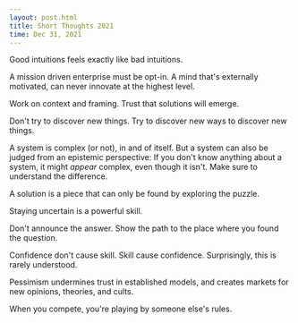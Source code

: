 ```yaml
---
layout: post.html
title: Short Thoughts 2021
time: Dec 31, 2021
---
```


<div class="short-thoughts">

Good intuitions feels exactly like bad intuitions.

A mission driven enterprise must be opt-in. A mind that's externally motivated, can never innovate at the highest level.

Work on context and framing. Trust that solutions will emerge.

Don't try to discover new things. Try to discover new ways to discover new things.

A system is complex (or not), in and of itself. But a system can also be judged from an epistemic perspective: If you don't know anything about a system, it might <em>appear</em> complex, even though it isn't. Make sure to understand the difference.

A solution is a piece that can only be found by exploring the puzzle.

Staying uncertain is a powerful skill.

Don't announce the answer. Show the path to the place where you found the question.

Confidence don't cause skill. Skill cause confidence. Surprisingly, this is rarely understood.

Pessimism undermines trust in established models, and creates markets for new opinions, theories, and cults.

When you compete, you're playing by someone else's rules.

</div>
